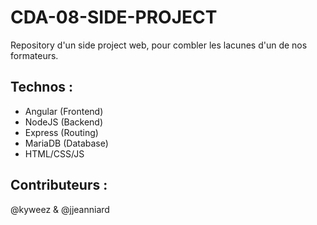 # CDA-08-SIDE-PROJECT
Repository d'un side project web, pour combler les lacunes d'un de nos formateurs.

## Technos :  
- Angular (Frontend)
- NodeJS (Backend)
- Express (Routing)
- MariaDB (Database)
- HTML/CSS/JS

## Contributeurs :
@kyweez & @jjeanniard
